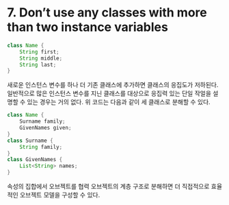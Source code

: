 # 7. Don’t use any classes with more than two instance variables

```java
class Name {
    String first;
    String middle;
    String last;
}
```

새로운 인스턴스 변수를 하나 더 기존 클래스에 추가하면 클래스의 응집도가 저하된다. 일반적으로 많은 인스턴스 변수를 지닌 클래스를 대상으로 응집력 있는 단일 작얼을 설명할 수 있는 경우는 거의 없다. 위 코드는 다음과 같이 세 클래스로 분해할 수 있다.

```java
class Name {
    Surname family;
    GivenNames given;
}
class Surname {
    String family;
}
class GivenNames {
    List<String> names;
}
```

속성의 집합에서 오브젝트를 협력 오브젝트의 계층 구조로 분해하면 더 직접적으로 효율적인 오브젝트 모델을 구성할 수 있다.
